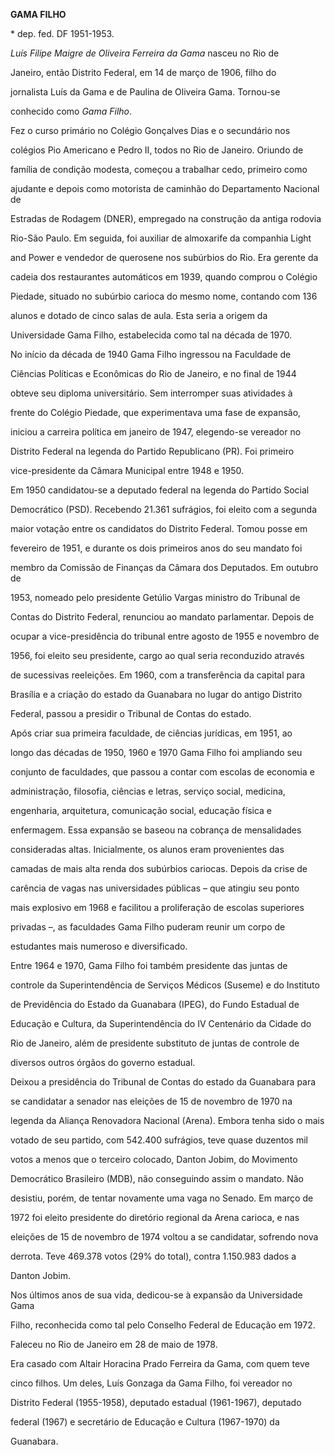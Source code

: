 **GAMA FILHO**



\* dep. fed. DF 1951-1953.



*Luís Filipe Maigre de Oliveira Ferreira da Gama* nasceu no Rio de

Janeiro, então Distrito Federal, em 14 de março de 1906, filho do

jornalista Luís da Gama e de Paulina de Oliveira Gama. Tornou-se

conhecido como *Gama Filho*.



Fez o curso primário no Colégio Gonçalves Dias e o secundário nos

colégios Pio Americano e Pedro II, todos no Rio de Janeiro. Oriundo de

família de condição modesta, começou a trabalhar cedo, primeiro como

ajudante e depois como motorista de caminhão do Departamento Nacional de

Estradas de Rodagem (DNER), empregado na construção da antiga rodovia

Rio-São Paulo. Em seguida, foi auxiliar de almoxarife da companhia Light

and Power e vendedor de querosene nos subúrbios do Rio. Era gerente da

cadeia dos restaurantes automáticos em 1939, quando comprou o Colégio

Piedade, situado no subúrbio carioca do mesmo nome, contando com 136

alunos e dotado de cinco salas de aula. Esta seria a origem da

Universidade Gama Filho, estabelecida como tal na década de 1970.



No início da década de 1940 Gama Filho ingressou na Faculdade de

Ciências Políticas e Econômicas do Rio de Janeiro, e no final de 1944

obteve seu diploma universitário. Sem interromper suas atividades à

frente do Colégio Piedade, que experimentava uma fase de expansão,

iniciou a carreira política em janeiro de 1947, elegendo-se vereador no

Distrito Federal na legenda do Partido Republicano (PR). Foi primeiro

vice-presidente da Câmara Municipal entre 1948 e 1950.



Em 1950 candidatou-se a deputado federal na legenda do Partido Social

Democrático (PSD). Recebendo 21.361 sufrágios, foi eleito com a segunda

maior votação entre os candidatos do Distrito Federal. Tomou posse em

fevereiro de 1951, e durante os dois primeiros anos do seu mandato foi

membro da Comissão de Finanças da Câmara dos Deputados. Em outubro de

1953, nomeado pelo presidente Getúlio Vargas ministro do Tribunal de

Contas do Distrito Federal, renunciou ao mandato parlamentar. Depois de

ocupar a vice-presidência do tribunal entre agosto de 1955 e novembro de

1956, foi eleito seu presidente, cargo ao qual seria reconduzido através

de sucessivas reeleições. Em 1960, com a transferência da capital para

Brasília e a criação do estado da Guanabara no lugar do antigo Distrito

Federal, passou a presidir o Tribunal de Contas do estado.



Após criar sua primeira faculdade, de ciências jurídicas, em 1951, ao

longo das décadas de 1950, 1960 e 1970 Gama Filho foi ampliando seu

conjunto de faculdades, que passou a contar com escolas de economia e

administração, filosofia, ciências e letras, serviço social, medicina,

engenharia, arquitetura, comunicação social, educação física e

enfermagem. Essa expansão se baseou na cobrança de mensalidades

consideradas altas. Inicialmente, os alunos eram provenientes das

camadas de mais alta renda dos subúrbios cariocas. Depois da crise de

carência de vagas nas universidades públicas – que atingiu seu ponto

mais explosivo em 1968 e facilitou a proliferação de escolas superiores

privadas –, as faculdades Gama Filho puderam reunir um corpo de

estudantes mais numeroso e diversificado.



Entre 1964 e 1970, Gama Filho foi também presidente das juntas de

controle da Superintendência de Serviços Médicos (Suseme) e do Instituto

de Previdência do Estado da Guanabara (IPEG), do Fundo Estadual de

Educação e Cultura, da Superintendência do IV Centenário da Cidade do

Rio de Janeiro, além de presidente substituto de juntas de controle de

diversos outros órgãos do governo estadual.



Deixou a presidência do Tribunal de Contas do estado da Guanabara para

se candidatar a senador nas eleições de 15 de novembro de 1970 na

legenda da Aliança Renovadora Nacional (Arena). Embora tenha sido o mais

votado de seu partido, com 542.400 sufrágios, teve quase duzentos mil

votos a menos que o terceiro colocado, Danton Jobim, do Movimento

Democrático Brasileiro (MDB), não conseguindo assim o mandato. Não

desistiu, porém, de tentar novamente uma vaga no Senado. Em março de

1972 foi eleito presidente do diretório regional da Arena carioca, e nas

eleições de 15 de novembro de 1974 voltou a se candidatar, sofrendo nova

derrota. Teve 469.378 votos (29% do total), contra 1.150.983 dados a

Danton Jobim.



Nos últimos anos de sua vida, dedicou-se à expansão da Universidade Gama

Filho, reconhecida como tal pelo Conselho Federal de Educação em 1972.



Faleceu no Rio de Janeiro em 28 de maio de 1978.



Era casado com Altair Horacina Prado Ferreira da Gama, com quem teve

cinco filhos. Um deles, Luís Gonzaga da Gama Filho, foi vereador no

Distrito Federal (1955-1958), deputado estadual (1961-1967), deputado

federal (1967) e secretário de Educação e Cultura (1967-1970) da

Guanabara.



